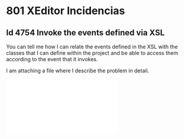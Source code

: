 # 801 XEditor Incidencias

## Id 4754 Invoke the events defined via XSL

You can tell me how I can relate the events defined in the XSL with the classes that I can define within the project and be able to access them according to the event that it invokes.

I am attaching a file where I describe the problem in detail.

![Questions.docx](801-XEditor-Incidencias/Questions.pdf)





